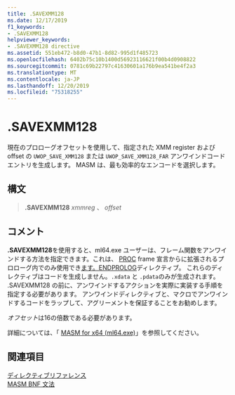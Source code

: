 ```yaml
---
title: .SAVEXMM128
ms.date: 12/17/2019
f1_keywords:
- .SAVEXMM128
helpviewer_keywords:
- .SAVEXMM128 directive
ms.assetid: 551eb472-b8d0-47b1-8d82-995d1f485723
ms.openlocfilehash: 6402b75c10b1400d56923116621f00b4d0908822
ms.sourcegitcommit: 0781c69b22797c41630601a176b9ea541be4f2a3
ms.translationtype: MT
ms.contentlocale: ja-JP
ms.lasthandoff: 12/20/2019
ms.locfileid: "75318255"
---
```

# <a name="savexmm128"></a>.SAVEXMM128

現在のプロローグオフセットを使用して、指定された XMM register および offset の `UWOP_SAVE_XMM128` または `UWOP_SAVE_XMM128_FAR` アンワインドコードエントリを生成します。 MASM は、最も効率的なエンコードを選択します。

## <a name="syntax"></a>構文

> **.SAVEXMM128** *xmmreg* 、 *offset*

## <a name="remarks"></a>コメント

**.SAVEXMM128**を使用すると、ml64.exe ユーザーは、フレーム関数をアンワインドする方法を指定できます。これは、 [PROC](proc.md) frame 宣言からに拡張されるプロローグ内でのみ使用でき[ます。ENDPROLOG](dot-endprolog.md)ディレクティブ。 これらのディレクティブはコードを生成しません。`.xdata` と `.pdata`のみが生成されます。 .SAVEXMM128 の前に、アンワインドするアクションを実際に実装する手順を指定する必要があります。 アンワインドディレクティブと、マクロでアンワインドするコードをラップして、アグリーメントを保証することをお勧めします。

*オフセット*は16の倍数である必要があります。

詳細については、「 [MASM for x64 (ml64.exe)](masm-for-x64-ml64-exe.md)」を参照してください。

## <a name="see-also"></a>関連項目

[ディレクティブリファレンス](directives-reference.md)\
[MASM BNF 文法](masm-bnf-grammar.md)
